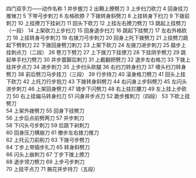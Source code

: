 四门双手刀——动作名称
1 并步握刀 
2 出鞘上撩劈刀
3 上步扫刀砍刀 
4 回身挂刀推锉刀
5 下带弓步刺刀 
6 左格砍脖
7 下拨转身斜劈刀 
8 上挂转身下扫刀
9 下拨前刺刀 
10 上挂撩刀下挂剁刀
11 回头下砍刀 
12 上挂左右撩刀劈刀
13 跳起上挂劈刀（一段） 
14 上架砍刀上步扫刀
15 回身退步扫刀 
16 跳起下挂劈刀
17 左右外格砍刀 
18 上挂转身弓步刺刀
19 右拨刀弓步刺刀 
20 回身上托下拨劈刀
21 上挂劈刀跳起下劈刺刀 
22 下拨回身劈刀刺刀
23 上架下砍刀 
24 左拨刀进步刺刀
25 踮步上挂刺点刀（二段） 
26 卷刀下劈刀
27 上下拨刀下挂撩刀 
28 下挂阴手劈刀
29 跳起单手扫刀劈刀 
30 并步震脚后刺刀
31 上截翻把劈刀 
32 退步左右格刀
33 下拨上挂并步点刀 
34 进步刺刀
35 上步扫头砍腿 
36 右扫刀转身扫刀
37 缠头扫刀转身劈刀 
38 前后劈刀马步挂刀（三段）
39 行步持刀 
40 滚身格刀劈刀
41 回头上挂下砍刀 
42 上托刀行步抱刀
43 下拨转身斜劈刀 
44 右闪身上步斜劈刀
45 左闪头进步刺刀 
46 上架回身劈刀
47 错步下闪劈刀 
48 右上挂拦腰刀
49 左上挂上步砍刀 
50 右上挂偏马转身扫刀
51 闪身并步点刀 
52 跪步推刺刀（四段）
53 下砍上挂劈刀                 
54 上架外拨劈刀
55 回身下挂劈刀                 
56 上步后点前劈两刀
57 并步刺刀                     
58 下闪头弓步刺刀
59 后跳下剁刺刀                 
60 回身压刀横崩刀
61 撤步左右拨刀推刀             
62 上托云刀前削刀
63 下拨弓步劈刀                 
64 丁步上带插步扎刀
65 转身斜劈刀                   
66 闪头上崩刺刀
67 丁步下拨上撩刀               
68 退步领刀劈刀
69 上步弓步刺刀                 
70 上挂平点刀
71 腕花并步持刀（五段）